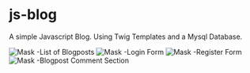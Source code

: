 # js-blog
A simple Javascript Blog. Using Twig Templates and a Mysql Database. 

![Mask](../master/readme/Screen01.png)
-List of Blogposts
![Mask](../master/readme/Screen02.png)
-Login Form
![Mask](../master/readme/Screen03.png)
-Register Form
![Mask](../master/readme/Screen04.png)
-Blogpost Comment Section
